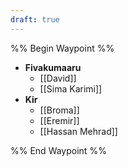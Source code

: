 ```yaml
---
draft: true
---
```

%% Begin Waypoint %%
- **Fivakumaaru**
	- [[David]]
	- [[Sima Karimi]]
- **Kir**
	- [[Broma]]
	- [[Eremir]]
	- [[Hassan Mehrad]]

%% End Waypoint %%